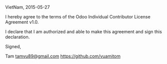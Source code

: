 VietNam, 2015-05-27

I hereby agree to the terms of the Odoo Individual Contributor License
Agreement v1.0.

I declare that I am authorized and able to make this agreement and sign this
declaration.

Signed,

Tam tamvu89@gmail.com https://github.com/vuamitom
